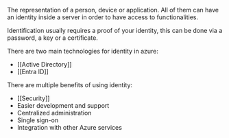 The representation of a person, device or application. All of them can have an identity inside a server in order to have access to functionalities.

Identification usually requires a proof of your identity, this can be done via a password, a key or a certificate. 

There are two main technologies for identity in azure:
* [[Active Directory]]
* [[Entra ID]]

There are multiple benefits of using identity:
* [[Security]]
* Easier development and support
* Centralized administration
* Single sign-on
* Integration with other Azure services

